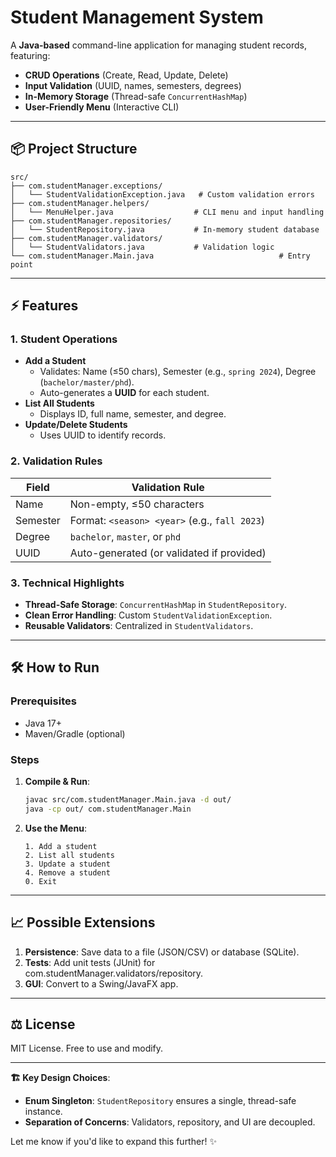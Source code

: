 # **Student Management System**

A **Java-based** command-line application for managing student records, featuring:
- **CRUD Operations** (Create, Read, Update, Delete)
- **Input Validation** (UUID, names, semesters, degrees)
- **In-Memory Storage** (Thread-safe `ConcurrentHashMap`)
- **User-Friendly Menu** (Interactive CLI)

---

## **📦 Project Structure**
```
src/
├── com.studentManager.exceptions/
│   └── StudentValidationException.java   # Custom validation errors
├── com.studentManager.helpers/
│   └── MenuHelper.java                  # CLI menu and input handling
├── com.studentManager.repositories/
│   └── StudentRepository.java           # In-memory student database
├── com.studentManager.validators/
│   └── StudentValidators.java           # Validation logic
└── com.studentManager.Main.java                            # Entry point
```

---

## **⚡ Features**
### **1. Student Operations**
- **Add a Student**
    - Validates: Name (≤50 chars), Semester (e.g., `spring 2024`), Degree (`bachelor/master/phd`).
    - Auto-generates a **UUID** for each student.
- **List All Students**
    - Displays ID, full name, semester, and degree.
- **Update/Delete Students**
    - Uses UUID to identify records.

### **2. Validation Rules**
| Field      | Validation Rule                              |
|------------|---------------------------------------------|
| Name       | Non-empty, ≤50 characters                   |
| Semester   | Format: `<season> <year>` (e.g., `fall 2023`) |
| Degree     | `bachelor`, `master`, or `phd`              |
| UUID       | Auto-generated (or validated if provided)   |

### **3. Technical Highlights**
- **Thread-Safe Storage**: `ConcurrentHashMap` in `StudentRepository`.
- **Clean Error Handling**: Custom `StudentValidationException`.
- **Reusable Validators**: Centralized in `StudentValidators`.

---

## **🛠️ How to Run**
### **Prerequisites**
- Java 17+
- Maven/Gradle (optional)

### **Steps**
1. **Compile & Run**:
   ```bash
   javac src/com.studentManager.Main.java -d out/
   java -cp out/ com.studentManager.Main
   ```
2. **Use the Menu**:
   ```text
   1. Add a student
   2. List all students
   3. Update a student
   4. Remove a student
   0. Exit
   ```

---

## **📈 Possible Extensions**
1. **Persistence**: Save data to a file (JSON/CSV) or database (SQLite).
2. **Tests**: Add unit tests (JUnit) for com.studentManager.validators/repository.
3. **GUI**: Convert to a Swing/JavaFX app.

---

## **⚖️ License**
MIT License. Free to use and modify.

---

**🏗️ Key Design Choices**:
- **Enum Singleton**: `StudentRepository` ensures a single, thread-safe instance.
- **Separation of Concerns**: Validators, repository, and UI are decoupled.

Let me know if you'd like to expand this further! ✨